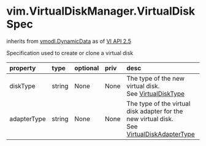 vim.VirtualDiskManager.VirtualDiskSpec
======================================
inherits from [vmodl.DynamicData](docs/vmodl.DynamicData.md)
as of [VI API 2.5](vim.version.md#vim.version.version2)


Specification used to create or clone a virtual disk

| property | type | optional | priv | desc |
|:---------|:-----|:---------|:-----|:-----|
| diskType | string | None | None | The type of the new virtual disk.<br>See <a href="vim.VirtualDiskManager.VirtualDiskType.md">VirtualDiskType</a><br> |
| adapterType | string | None | None | The type of the virtual disk adapter for the new virtual disk.<br>See <a href="vim.VirtualDiskManager.VirtualDiskAdapterType.md">VirtualDiskAdapterType</a><br> |


